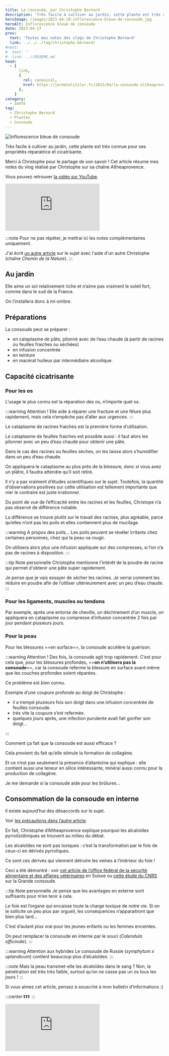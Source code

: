 ```yaml
---
title: La consoude, par Christophe Bernard
description: 'Très facile à cultiver au jardin, cette plante est très connue pour ses propriétés réparatrice et cicatrisante.'
heroImage: /images/2023-04-28-inflorescence-bleue-de-consoude.jpg
heroAlt: Inflorescence bleue de consoude
date: 2023-04-27
prev:
  text: 'Toutes mes notes des vlogs de Christophe Bernard'
  link: ../../../tag/christophe-bernard/
#next:
#  text: ''
#  link: ..//README.md
head:
  - [
      link,
      {
        rel: canonical,
        href: https://jeremielitzler.fr/2023/04/la-consoude-altheaprocence,
      },
    ]
category:
  - Santé
tag:
  - Christophe Bernard
  - Plantes
  - Consoude
---
```


![Inflorescence bleue de consoude](/images/2023-04-28-inflorescence-bleue-de-consoude.jpg 'Crédits: image d’[EVGEN SLAVIN](https://unsplash.com/@evgenslavin?utm_source=unsplash&utm_medium=referral&utm_content=creditCopyText) sur [Unsplash](https://unsplash.com/photos/uC0Kka45QtU?utm_source=unsplash&utm_medium=referral&utm_content=creditCopyText)')

Très facile à cultiver au jardin, cette plante est très connue pour ses propriétés réparatrice et cicatrisante.

Merci à Christophe pour le partage de son savoir ! Cet article résume mes notes du vlog réalisé par Christophe sur sa chaîne Altheaprovence.

<!-- more -->

Vous pouvez retrouver [la vidéo sur YouTube](https://www.youtube.com/watch?v=JYow8sXGzP0).

<!-- markdownlint-disable MD033 -->
<p class="newsletter-wrapper"><iframe class="newsletter-embed" src="https://iamjeremie.substack.com/embed" frameborder="0" scrolling="no"></iframe></p>

:::note Pour ne pas répéter, je mettrai ici les notes complémentaires uniquement.

J'ai écrit [un autre article](../tout-sur-la-grande-consoude-le-chemin-de-la-nature/README.md) sur le sujet avec l'aide d'un autre Christophe (chaîne _Chemin de la Nature_). :::

## Au jardin

Elle aime un sol relativement riche et n’aime pas vraiment le soleil fort, comme dans le sud de la France.

On l’installera donc à mi-ombre.

## Préparations

La consoude peut se préparer :

- en cataplasme de pâte, pilonné avec de l’eau chaude (à partir de racines ou feuilles fraiches ou séchées)
- en infusion concentrée
- en teinture
- en macérat huileux par intermédiaire alcoolique.

## Capacité cicatrisante

### Pour les os

L’usage le plus connu est la réparation des os, n’importe quel os.

:::warning Attention ! Elle aide à réparer une fracture et une fêlure plus rapidement, mais cela n’empêche pas d’aller aux urgences. :::

Le cataplasme de racines fraiches est la première forme d’utilisation.

Le cataplasme de feuilles fraiches est possible aussi : il faut alors les pilonner avec un peu d’eau chaude pour obtenir une pâte.

Dans le cas des racines ou feuilles sèches, on les laisse alors s’humidifier dans un peu d’eau chaude.

On appliquera le cataplasme au plus près de la blessure, donc si vous avez un plâtre, il faudra attendre qu’il soit retiré.

Il n’y a pas vraiment d’études scientifiques sur le sujet. Toutefois, la quantité d’observations positives sur cette utilisation est tellement importante que nier le contraire est juste irrationnel.

Du point de vue de l’efficacité entre les racines et les feuilles, Christope n’a pas observé de différence notable.

La différence se trouve plutôt sur le travail des racines, plus agréable, parce qu’elles n’ont pas les poils et elles contiennent plus de mucilage.

:::warning A propos des poils… Les poils peuvent se révéler irritants chez certaines personnes, chez qui la peau va rougir.

On utilisera alors plus une infusion appliquée sur des compresses, si l’on n’a pas de racines à disposition. :::

:::tip Note personnelle Christophe mentionne l'intérêt de la poudre de racine qui permet d'obtenir une pâte super rapidement.

Je pense que je vais essayer de sécher les racines. Je verrai comment les réduire en poudre afin de l’utiliser ultérieurement avec un peu d’eau chaude. :::

### Pour les ligaments, muscles ou tendons

Par exemple, après une entorse de cheville, un déchirement d’un muscle, on appliquera en cataplasme ou compresse d’infusion concentrée 2 fois par jour pendant plusieurs jours.

### Pour la peau

Pour les blessures ==en surface==, la consoude accélère la guérison.

:::warning Attention ! Des fois, la consoude agit trop rapidement. C’est pour cela que, pour les blessures profondes, ==**on n’utilisera pas la consoude**==, car la consoude referme la blessure en surface avant même que les couches profondes soient réparées.

Ce problème est bien connu.

Exemple d’une coupure profonde au doigt de Christophe :

- il a trempé plusieurs fois son doigt dans une infusion concentrée de feuilles consoude.
- très vite la coupure s’est refermée.
- quelques jours après, une infection purulente avait fait gonfler son doigt…

:::

Comment ça fait que la consoude est aussi efficace ?

Cela provient du fait qu’elle stimule la formation de collagène.

Et ce n’est pas seulement la présence d’allantoïne qui explique : elle contient aussi une teneur en silice intéressante, minéral aussi connu pour la production de collagène.

Je me demande si la consoude aide pour les brûlures…

## Consommation de la consoude en interne

Il existe aujourd’hui des désaccords sur le sujet.

Voir [les précautions dans l’autre article](../tout-sur-la-grande-consoude-le-chemin-de-la-nature/README.md#precautions).

En fait, Christophe d’Altheaprovence explique pourquoi les alcaloïdes pyrrolizidiniques se trouvent au milieu du débat.

Les alcaloïdes ne sont pas toxiques : c’est la transformation par le foie de ceux-ci en dérivés pyrroliques.

Ce sont ces dérivés qui viennent détruire les veines à l’intérieur du foie !

Ceci a été démontré : voir [cet article de l’office fédéral de la sécurité alimentaire et des affaires vétérinaires](https://www.blv.admin.ch/blv/fr/home/lebensmittel-und-ernaehrung/lebensmittelsicherheit/stoffe-im-fokus/kontaminanten/pyrrolizidinalkaloide.html) en Suisse ou [cette étude du CNRS](https://dumas.ccsd.cnrs.fr/dumas-01675622) sur la Grande consoude.

:::tip Note personnelle Je pense que les avantages en externe sont suffisants pour m’en tenir à cela.

Le foie est l’organe qui encaisse toute la charge toxique de notre vie. Si on le sollicite un peu plus par orgueil, les conséquences n’apparaitront que bien plus tard…

C’est d’autant plus vrai pour les jeunes enfants ou les femmes enceintes.

On peut remplacer la consoude en interne par le souci (_Calendula officinale_). :::

:::warning Attention aux hybrides Le consoude de Russie (_symphytum x uplandicum_) contient beaucoup plus d’alcaloïdes. :::

:::note Mais la peau transmet-elle les alcaloïdes dans le sang ? Non, la pénétration est très très faible, surtout qu’on ne casse pas un os tous les jours ! :::

Si vous aimez cet article, pensez à souscrire à mon bulletin d’informations :)

:::center ⏬⏬⏬ :::

<!-- markdownlint-disable MD033 -->
<p class="newsletter-wrapper"><iframe class="newsletter-embed" src="https://iamjeremie.substack.com/embed" frameborder="0" scrolling="no"></iframe></p>
